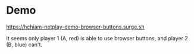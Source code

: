 # Demo

https://hchiam-netplay-demo-browser-buttons.surge.sh

It seems only player 1 (A, red) is able to use browser buttons, and player 2 (B, blue) can't.
